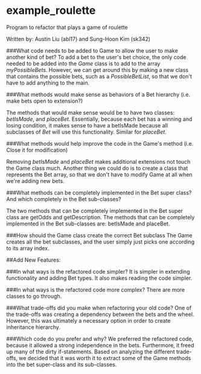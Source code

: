 # example_roulette
Program to refactor that plays a game of roulette

Written by: Austin Liu (abl17) and Sung-Hoon Kim (sk342)

###What code needs to be added to Game to allow the user to make another kind of bet?
To add a bet to the user's bet choice, the only code needed to be added into the *Game* class is to add to the array *myPossibleBets*. However,  we can get around this by making a new class that contains the possible bets, such as a *PossibleBetList*, so that we don't have to add anything to the main.

###What methods would make sense as behaviors of a Bet hierarchy (i.e. make bets open to extension?)

The methods that would make sense would be to have two classes: *betIsMade*, and *placeBet*. Essentially, because each bet has a winning and losing condition, it makes sense to have a betIsMade because all subclasses of *Bet* will use this functionality. Similar for *placeBet*.

###What methods would help improve the code in the Game's method (i.e. Close it for modification)

Removing *betIsMade* and *placeBet* makes additional extensions not touch the Game class much. Another thing we could do is to create a class that represents the Bet array, so that we don't have to modify Game at all when we're adding new bets.

###What methods can be completely implemented in the Bet super class? And which completely in the Bet sub-classes?

The two methods that can be completely implemented in the Bet super class are getOdds and getDescription. The methods that can be completely implemented in the Bet sub-classes are: betIsMade and placeBet.

###How should the Game class create the correct Bet subclass
The Game creates all the bet subclasses, and the user simply just picks one according to its array index.


##Add New Features:

###In what ways is the refactored code simpler?
It is simpler in extending functionality and adding Bet types. It also makes reading the code simpler.

###In what ways is the refactored code more complex?
There are more classes to go through.

###What trade-offs did you make when refactoring your old code?
One of the trade-offs was creating a dependency between the bets and the wheel. However, this was ultimately a necessary option in order to create inheritance hierarchy.

###Which code do you prefer and why?
We preferred the refactored code, because it allowed a strong independence in the bets. Furthermore, it freed up many of the dirty if-statements. Based on analyzing the different trade-offs, we decided that it was worth it to extract some of the Game methods into the bet super-class and its sub-classes.

